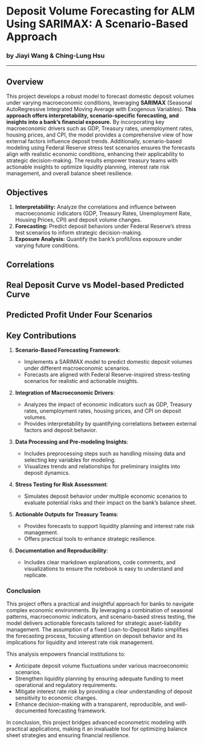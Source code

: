 # Deposit Volume Forecasting for ALM Using SARIMAX: A Scenario-Based Approach
### by Jiayi Wang & Ching-Lung Hsu

---

## Overview

This project develops a robust model to forecast domestic deposit volumes under varying macroeconomic conditions, leveraging **SARIMAX** (Seasonal AutoRegressive Integrated Moving Average with Exogenous Variables). **This approach offers interpretability, scenario-specific forecasting, and insights into a bank’s financial exposure.** By incorporating key macroeconomic drivers such as GDP, Treasury rates, unemployment rates, housing prices, and CPI, the model provides a comprehensive view of how external factors influence deposit trends. Additionally, scenario-based modeling using Federal Reserve stress test scenarios ensures the forecasts align with realistic economic conditions, enhancing their applicability to strategic decision-making. The results empower treasury teams with actionable insights to optimize liquidity planning, interest rate risk management, and overall balance sheet resilience.

## Objectives
1. **Interpretability:** Analyze the correlations and influence between macroeconomic indicators (GDP, Treasury Rates, Unemployment Rate, Housing Prices, CPI) and deposit volume changes.
2. **Forecasting:** Predict deposit behaviors under Federal Reserve’s stress test scenarios to inform strategic decision-making.
3. **Exposure Analysis:** Quantify the bank’s profit/loss exposure under varying future conditions.

## Correlations

## Real Deposit Curve vs Model-based Predicted Curve

## Predicted Profit Under Four Scenarios

## Key Contributions

1. **Scenario-Based Forecasting Framework**:
   - Implements a SARIMAX model to predict domestic deposit volumes under different macroeconomic scenarios.
   - Forecasts are aligned with Federal Reserve-inspired stress-testing scenarios for realistic and actionable insights.

2. **Integration of Macroeconomic Drivers**:
   - Analyzes the impact of economic indicators such as GDP, Treasury rates, unemployment rates, housing prices, and CPI on deposit volumes.
   - Provides interpretability by quantifying correlations between external factors and deposit behavior.

3. **Data Processing and Pre-modeling Insights**:
   - Includes preprocessing steps such as handling missing data and selecting key variables for modeling.
   - Visualizes trends and relationships for preliminary insights into deposit dynamics.

4. **Stress Testing for Risk Assessment**:
   - Simulates deposit behavior under multiple economic scenarios to evaluate potential risks and their impact on the bank’s balance sheet.

5. **Actionable Outputs for Treasury Teams**:
   - Provides forecasts to support liquidity planning and interest rate risk management.
   - Offers practical tools to enhance strategic resilience.

6. **Documentation and Reproducibility**:
   - Includes clear markdown explanations, code comments, and visualizations to ensure the notebook is easy to understand and replicate.

### Conclusion

This project offers a practical and insightful approach for banks to navigate complex economic environments. By leveraging a combination of seasonal patterns, macroeconomic indicators, and scenario-based stress testing, the model delivers actionable forecasts tailored for strategic asset-liability management. The assumption of a fixed Loan-to-Deposit Ratio simplifies the forecasting process, focusing attention on deposit behavior and its implications for liquidity and interest rate risk management.

This analysis empowers financial institutions to:
- Anticipate deposit volume fluctuations under various macroeconomic scenarios.
- Strengthen liquidity planning by ensuring adequate funding to meet operational and regulatory requirements.
- Mitigate interest rate risk by providing a clear understanding of deposit sensitivity to economic changes.
- Enhance decision-making with a transparent, reproducible, and well-documented forecasting framework.

In conclusion, this project bridges advanced econometric modeling with practical applications, making it an invaluable tool for optimizing balance sheet strategies and ensuring financial resilience.

